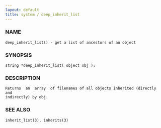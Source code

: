 ```yaml
---
layout: default
title: system / deep_inherit_list
---
```


### NAME

    deep_inherit_list() - get a list of ancestors of an object

### SYNOPSIS

    string *deep_inherit_list( object obj );

### DESCRIPTION

    Returns  an  array  of filenames of all objects inherited (directly and
    indirectly) by obj.

### SEE ALSO

    inherit_list(3), inherits(3)

